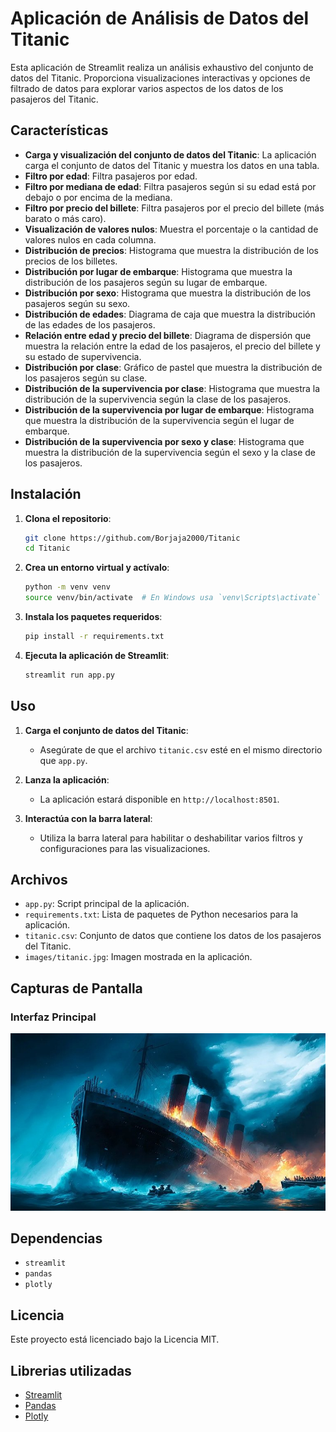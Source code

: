 # Aplicación de Análisis de Datos del Titanic

Esta aplicación de Streamlit realiza un análisis exhaustivo del conjunto de datos del Titanic. Proporciona visualizaciones interactivas y opciones de filtrado de datos para explorar varios aspectos de los datos de los pasajeros del Titanic.

## Características

- **Carga y visualización del conjunto de datos del Titanic**: La aplicación carga el conjunto de datos del Titanic y muestra los datos en una tabla.
- **Filtro por edad**: Filtra pasajeros por edad.
- **Filtro por mediana de edad**: Filtra pasajeros según si su edad está por debajo o por encima de la mediana.
- **Filtro por precio del billete**: Filtra pasajeros por el precio del billete (más barato o más caro).
- **Visualización de valores nulos**: Muestra el porcentaje o la cantidad de valores nulos en cada columna.
- **Distribución de precios**: Histograma que muestra la distribución de los precios de los billetes.
- **Distribución por lugar de embarque**: Histograma que muestra la distribución de los pasajeros según su lugar de embarque.
- **Distribución por sexo**: Histograma que muestra la distribución de los pasajeros según su sexo.
- **Distribución de edades**: Diagrama de caja que muestra la distribución de las edades de los pasajeros.
- **Relación entre edad y precio del billete**: Diagrama de dispersión que muestra la relación entre la edad de los pasajeros, el precio del billete y su estado de supervivencia.
- **Distribución por clase**: Gráfico de pastel que muestra la distribución de los pasajeros según su clase.
- **Distribución de la supervivencia por clase**: Histograma que muestra la distribución de la supervivencia según la clase de los pasajeros.
- **Distribución de la supervivencia por lugar de embarque**: Histograma que muestra la distribución de la supervivencia según el lugar de embarque.
- **Distribución de la supervivencia por sexo y clase**: Histograma que muestra la distribución de la supervivencia según el sexo y la clase de los pasajeros.

## Instalación

1. **Clona el repositorio**:
    ```sh
    git clone https://github.com/Borjaja2000/Titanic
    cd Titanic
    ```

2. **Crea un entorno virtual y actívalo**:
    ```sh
    python -m venv venv
    source venv/bin/activate  # En Windows usa `venv\Scripts\activate`
    ```

3. **Instala los paquetes requeridos**:
    ```sh
    pip install -r requirements.txt
    ```

4. **Ejecuta la aplicación de Streamlit**:
    ```sh
    streamlit run app.py
    ```

## Uso

1. **Carga el conjunto de datos del Titanic**:
    - Asegúrate de que el archivo `titanic.csv` esté en el mismo directorio que `app.py`.

2. **Lanza la aplicación**:
    - La aplicación estará disponible en `http://localhost:8501`.

3. **Interactúa con la barra lateral**:
    - Utiliza la barra lateral para habilitar o deshabilitar varios filtros y configuraciones para las visualizaciones.

## Archivos

- `app.py`: Script principal de la aplicación.
- `requirements.txt`: Lista de paquetes de Python necesarios para la aplicación.
- `titanic.csv`: Conjunto de datos que contiene los datos de los pasajeros del Titanic.
- `images/titanic.jpg`: Imagen mostrada en la aplicación.

## Capturas de Pantalla

### Interfaz Principal
![Interfaz Principal](images/titanic.jpg)


## Dependencias

- `streamlit`
- `pandas`
- `plotly`

## Licencia

Este proyecto está licenciado bajo la Licencia MIT.

## Librerias utilizadas

- [Streamlit](https://streamlit.io/)
- [Pandas](https://pandas.pydata.org/)
- [Plotly](https://plotly.com/python/)




